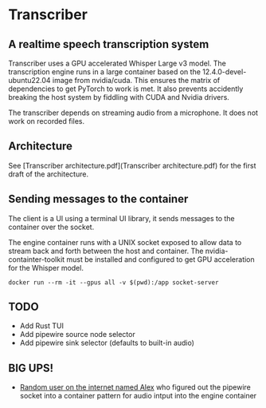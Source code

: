 # Transcriber

## A realtime speech transcription system

Transcriber uses a GPU accelerated Whisper Large v3 model. The transcription engine runs in a large container based on the 12.4.0-devel-ubuntu22.04 image from nvidia/cuda. This ensures the matrix of dependencies to get PyTorch to work is met. It also prevents accidently breaking the host system by fiddling with CUDA and Nvidia drivers.

The transcriber depends on streaming audio from a microphone. It does not work on recorded files.

## Architecture

See [Transcriber architecture.pdf](Transcriber architecture.pdf) for the first draft of the architecture.

## Sending messages to the container

The client is a UI using a terminal UI library, it sends messages to the container over the socket.

The engine container runs with a UNIX socket exposed to allow data to stream back and forth between the host and container. The nvidia-containter-toolkit must be installed and configured to get GPU acceleration for the Whisper model.

`docker run --rm -it --gpus all -v $(pwd):/app socket-server`

## TODO

* Add Rust TUI
* Add pipewire source node selector
* Add pipewire sink selector (defaults to built-in audio)

## BIG UPS!

* [Random user on the internet named Alex](https://stackoverflow.com/a/75775875) who figured out the pipewire socket into a container pattern for audio intput into the engine container